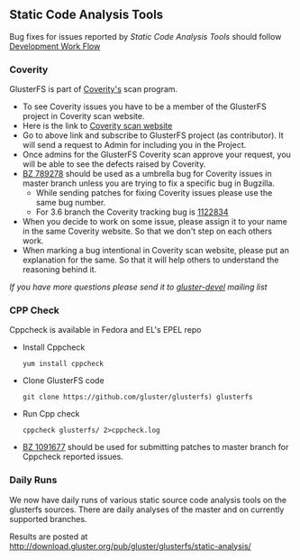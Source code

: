 Static Code Analysis Tools
--------------------------

Bug fixes for issues reported by *Static Code Analysis Tools* should
follow [Development Work Flow](./Development-Workflow.md)

### Coverity

GlusterFS is part of [Coverity's](https://scan.coverity.com/) scan
program.

-   To see Coverity issues you have to be a member of the GlusterFS
    project in Coverity scan website.
-   Here is the link to [Coverity scan
    website](https://scan.coverity.com/projects/987)
-   Go to above link and subscribe to GlusterFS project (as
    contributor). It will send a request to Admin for including you in
    the Project.
-   Once admins for the GlusterFS Coverity scan approve your request,
    you will be able to see the defects raised by Coverity.
-   [BZ 789278](https://bugzilla.redhat.com/show_bug.cgi?id=789278)
    should be used as a umbrella bug for Coverity issues in master
    branch unless you are trying to fix a specific bug in Bugzilla.
    -   While sending patches for fixing Coverity issues please use the
        same bug number.
    -   For 3.6 branch the Coverity tracking bug is
        [1122834](https://bugzilla.redhat.com/show_bug.cgi?id=1122834)
-   When you decide to work on some issue, please assign it to your name
    in the same Coverity website. So that we don't step on each others
    work.
-   When marking a bug intentional in Coverity scan website, please put
    an explanation for the same. So that it will help others to
    understand the reasoning behind it.

*If you have more questions please send it to
[gluster-devel](http://www.gluster.org/interact/mailinglists) mailing
list*

### CPP Check

Cppcheck is available in Fedora and EL's EPEL repo

-   Install Cppcheck

        yum install cppcheck

-   Clone GlusterFS code

        git clone https://github.com/gluster/glusterfs) glusterfs

-   Run Cpp check

        cppcheck glusterfs/ 2>cppcheck.log

-   [BZ 1091677](https://bugzilla.redhat.com/show_bug.cgi?id=1091677)
    should be used for submitting patches to master branch for Cppcheck
    reported issues.

### Daily Runs

We now have daily runs of various static source code analysis tools on
the glusterfs sources. There are daily analyses of the master and 
on currently supported branches.

Results are posted at
<http://download.gluster.org/pub/gluster/glusterfs/static-analysis/>
